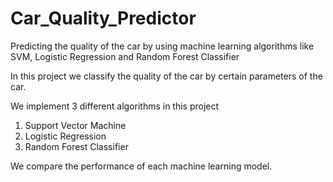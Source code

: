 # Car_Quality_Predictor
Predicting the quality of the car by using machine learning algorithms like SVM, Logistic Regression and Random Forest Classifier 


In this project we classify the quality of the car by certain parameters of the car.

We implement 3 different algorithms in this project

1. Support Vector Machine
2. Logistic Regression
3. Random Forest Classifier

We compare the performance of each machine learning model.

